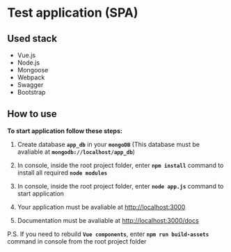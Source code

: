 # Test application (SPA)

## Used stack

* Vue.js
* Node.js
* Mongoose
* Webpack
* Swagger
* Bootstrap

## How to use

**To start application follow these steps:**

1. Create database **`app_db`** in your **`mongoDB`** (This database must be avaliable at **`mongodb://localhost/app_db`**)

2. In console, inside the root project folder, enter **`npm install`** command to install all required **`node modules`**

3. In console, inside the root project folder, enter **`node app.js`** command to start application

4. Your application must be avaliable at [http://localhost:3000](http://localhost:3000)

5. Documentation must be avaliable at [http://localhost:3000/docs](http://localhost:3000/docs)

P.S. If you need to rebuild **`Vue components`**, enter **`npm run build-assets`** command in console from the root project folder
